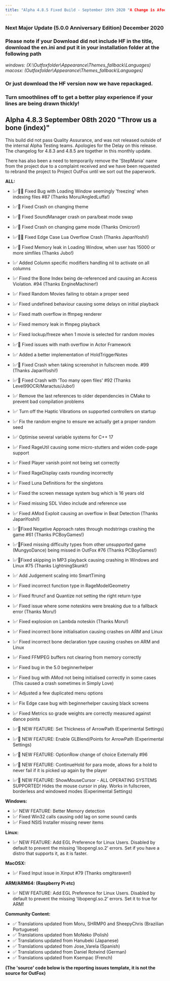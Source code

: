 ```yaml
---
title: "Alpha 4.8.5 Fixed Build - September 19th 2020 "A Change is Afoot!""
---
```

### Next Major Update (5.0.0 Anniversary Edition) December 2020

### Please note if your Download did not include HF in the title, download the en.ini and put it in your installation folder at the following path 
*windows: (X:\Outfoxfolder\Appearance\Themes\_fallback\Languages\)*
*macosx: (Outfoxfolder\Appearance\Themes\_fallback\Languages\)*
### Or just download the HF version now we have repackaged.

### Turn smoothlines off to get a better play experience if your lines are being drawn thickly!

## Alpha 4.8.3 September 08th 2020 "Throw us a bone (index)" 
This build did not pass Quality Assurance, and was not released outside of the internal Alpha Testing teams. Apologies for the Delay on this release. The changelog for 4.8.3 and 4.8.5 are together in this monthly update.

There has also been a need to temporarily remove the 'StepMania' name from the project due to a complaint received and we have been requested to rebrand the project to Project OutFox until we sort out the paperwork.

**ALL:**
- ❕✅🐲📝 Fixed Bug with Loading Window seemingly 'freezing' when indexing files #87  (Thanks Moru/AngledLuffa!)
- ❕✅🐲 Fixed Crash on changing theme
- ❕✅🐲 Fixed SoundManager crash on para/beat mode swap
- ❕✅🐲 Fixed Crash on changing game mode (Thanks Omicron!)
- ❕✅🐲📝 Fixed Edge Case Lua Overflow Crash (Thanks JapanYoshi!)
- ❕✅🐲 Fixed Memory leak in Loading Window, when user has 15000 or more simfiles (Thanks Jubo!)
- ❕✅ Added Column specific modifiers handling nil to activate on all columns
- ❕✅ Fixed the Bone Index being de-referenced and causing an Access Violation. #94 (Thanks EngineMachiner!)
- ❕✅ Fixed Random Movies failing to obtain a proper seed
- ❕✅ Fixed undefined behaviour causing some delays on initial playback
- ❕✅ Fixed math overflow in ffmpeg renderer
- ❕✅ Fixed memory leak in ffmpeg playback
- ❕✅ Fixed lockup/freeze when 1 movie is selected for random movies
- ❕✅🐲 Fixed issues with math overflow in Actor Framework
- ❕✅ Added a better implementation of HoldTriggerNotes
- ❕✅📝 Fixed Crash when taking screenshot in fullscreen mode. #99 (Thanks JapanYoshi!)
- ❕✅📝 Fixed Crash with 'Too many open files' #92 (Thanks Level99OCR/Maractus/Jubo!)
- ❕✅ Remove the last references to older dependencies in CMake to prevent bad compilation problems
- ❕✅ Turn off the Haptic Vibrations on supported controllers on startup
- ❕✅ Fix the random engine to ensure we actually get a proper random seed
- ❕✅ Optimise several variable systems for C++ 17
- ❕✅ Fixed RageUtil causing some micro-stutters and widen code-page support
- ❕✅ Fixed Player vanish point not being set correctly
- ❕✅ Fixed RageDisplay casts rounding incorrectly
- ❕✅ Fixed Luna Definitions for the singletons
- ❕✅ Fixed the screen message system bug which is 16 years old
- ❕✅ Fixed missing SDL Video include and reference use
- ❕✅ Fixed AMod Exploit causing an overflow in Beat Detection (Thanks JapanYoshi!)
- ❕✅📝Fixed Negative Approach rates through modstrings crashing the game #61  (Thanks PCBoyGames!) 
- ❕✅📝Fixed missing difficulty types from other *unsupported* game (MungyoDance) being missed in OutFox #76 (Thanks PCBoyGames!)
- ❕✅📝Fixed skipping in MP3 playback causing crashing in Windows and Linux #75 (Thanks LightningSkunk!)
- ❕✅ Add Judgement scaling into SmartTiming
- ❕✅ Fixed incorrect function type in RageModelGeometry
- ❕✅ Fixed ftruncf and Quantize not setting the right return type
- ❕✅ Fixed issue where some noteskins were breaking due to a fallback error (Thanks Moru!)
- ❕✅ Fixed explosion on Lambda noteskin (Thanks Moru!)
- ❕✅ Fixed incorrect bone initialisation causing crashes on ARM and Linux
- ❕✅ Fixed incorrect bone declaration type causing crashes on ARM and Linux
- ❕✅ Fixed FFMPEG buffers not clearing from memory correctly
- ❕✅ Fixed bug in the 5.0 beginnerhelper
- ❕✅ Fixed bug with AMod not being initialised correctly in some cases (This caused a crash sometimes in Simply Love)
- ❕✅ Adjusted a few duplicated menu options
- ❕✅ Fix Edge case bug with beginnerhelper causing black screens
- ❕✅ Fixed Metrics so grade weights are correctly measured against dance points

- ❕✅📝 NEW FEATURE: Set Thickness of ArrowPath (Experimental Settings)
- ❕✅📝 NEW FEATURE: Enable GLBlend/Points for ArrowPath (Experimental Settings)
- ❕✅📝 NEW FEATURE: OptionRow change of choice Externally #96 
- ❕✅📝 NEW FEATURE: ContinueHold for para mode, allows for a hold to never fail if it is picked up again by the player
- ❕✅📝 NEW FEATURE: ShowMouseCursor - ALL OPERATING SYSTEMS SUPPORTED! Hides the mouse cursor in play. Works in fullscreen, borderless and windowed modes (Experimental Settings)

**Windows:**
- ❕✅ NEW FEATURE: Better Memory detection
- ❕✅ Fixed Win32 calls causing odd lag on some sound cards
- ❕✅ Fixed NSIS Installer missing newer items 

**Linux:**
- ❕✅ NEW FEATURE: Add EGL Preference for Linux Users. Disabled by default to prevent the missing 'libopengl.so.2' errors. Set if you have a distro that supports it, as it is faster.

**MacOSX:**
- ❕✅ Fixed Input issue in Xinput #79 (Thanks omgitsraven!)

**ARM/ARM64: (Raspberry Pi etc)**
- ❕✅ NEW FEATURE: Add EGL Preference for Linux Users. Disabled by default to prevent the missing 'libopengl.so.2' errors. Set it to true for ARM!

**Community Content:**
- ✅ Translations updated from Moru, SHRMP0 and SheepyChris  (Brazilian Portuguese)
- ✅ Translations updated from MoNeko (Polish) 
- ✅ Translations updated from Hanubeki (Japanese)
- ✅ Translations updated from Jose_Varela (Spanish)
- ✅ Translations updated from Daniel Rotwind (German)
- ✅ Translations updated from Ksempac (French)

**(The 'source' code below is the reporting issues template, it is not the source for OutFox)**